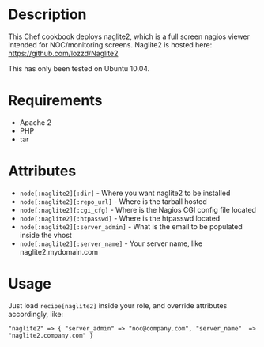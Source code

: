 Description
===========

This Chef cookbook deploys naglite2, which is a full screen nagios viewer intended for NOC/monitoring screens. 
Naglite2 is hosted here: https://github.com/lozzd/Naglite2

This has only been tested on Ubuntu 10.04.
 
Requirements
============
* Apache 2
* PHP
* tar

Attributes
==========
* `node[:naglite2][:dir]` - Where you want naglite2 to be installed
* `node[:naglite2][:repo_url]` - Where is the tarball hosted
* `node[:naglite2][:cgi_cfg]` - Where is the Nagios CGI config file located
* `node[:naglite2][:htpasswd]` - Where is the htpasswd located
* `node[:naglite2][:server_admin]` - What is the email to be populated inside the vhost
* `node[:naglite2][:server_name]` - Your server name, like naglite2.mydomain.com

Usage
=====

Just load `recipe[naglite2]` inside your role, and override attributes accordingly, like:

`"naglite2" => {
  "server_admin" => "noc@company.com",
  "server_name"  => "naglite2.company.com"
}`